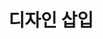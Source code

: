 ---
layout: default
title: 디자인 삽입
nav_order: 4
permalink: /docs/assemblies/designs/insert_design
parent: 디자인
grand_parent: 조립품
---